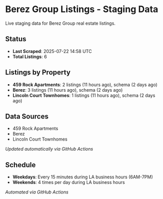# Berez Group Listings - Staging Data

Live staging data for Berez Group real estate listings.

## Status

- **Last Scraped**: 2025-07-22 14:58 UTC
- **Total Listings**: 6

## Listings by Property

- **459 Rock Apartments**: 2 listings (11 hours ago), schema (2 days ago)
- **Berez**: 3 listings (11 hours ago), schema (2 days ago)
- **Lincoln Court Townhomes**: 1 listings (11 hours ago), schema (2 days ago)

## Data Sources

- 459 Rock Apartments
- Berez
- Lincoln Court Townhomes

*Updated automatically via GitHub Actions*

## Schedule

- **Weekdays**: Every 15 minutes during LA business hours (6AM-7PM)
- **Weekends**: 4 times per day during LA business hours

*Automated via GitHub Actions*
